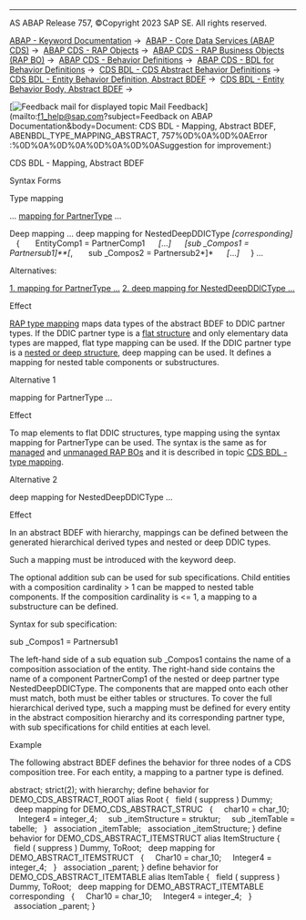   

* * *

AS ABAP Release 757, ©Copyright 2023 SAP SE. All rights reserved.

[ABAP - Keyword Documentation](javascript:call_link\('abenabap.htm'\)) →  [ABAP - Core Data Services (ABAP CDS)](javascript:call_link\('abencds.htm'\)) →  [ABAP CDS - RAP Objects](javascript:call_link\('abencds_rap_objects.htm'\)) →  [ABAP CDS - RAP Business Objects (RAP BO)](javascript:call_link\('abencds_rap_business_objects.htm'\)) →  [ABAP CDS - Behavior Definitions](javascript:call_link\('abencds_bdef.htm'\)) →  [ABAP CDS - BDL for Behavior Definitions](javascript:call_link\('abenbdl.htm'\)) →  [CDS BDL - CDS Abstract Behavior Definitions](javascript:call_link\('abenbdl_abstract.htm'\)) →  [CDS BDL - Entity Behavior Definition, Abstract BDEF](javascript:call_link\('abenbdl_define_beh_abstract.htm'\)) →  [CDS BDL - Entity Behavior Body, Abstract BDEF](javascript:call_link\('abenbdl_body_abstract.htm'\)) → 

 [![](Mail.gif?object=Mail.gif&sap-language=EN "Feedback mail for displayed topic") Mail Feedback](mailto:f1_help@sap.com?subject=Feedback on ABAP Documentation&body=Document: CDS BDL - Mapping, Abstract BDEF, ABENBDL_TYPE_MAPPING_ABSTRACT, 757%0D%0A%0D%0AError
:%0D%0A%0D%0A%0D%0A%0D%0ASuggestion for improvement:)

CDS BDL - Mapping, Abstract BDEF

Syntax Forms

Type mapping

... [mapping for PartnerType](javascript:call_link\('abenbdl_type_mapping.htm'\)) ...

Deep mapping
... deep mapping for NestedDeepDDICType *\[*corresponding*\]*
   {
      EntityComp1 = PartnerComp1
     *\[*...*\]*
     *\[*sub \_Compos1 = Partnersub1*\]**\[*,
      sub \_Compos2 = Partnersub2*\]*
     *\[*...*\]*
    }
...

Alternatives:

[1\. mapping for PartnerType ...](#!ABAP_ALTERNATIVE_1@1@)
[2\. deep mapping for NestedDeepDDICType ...](#!ABAP_ALTERNATIVE_2@2@)

Effect

[RAP type mapping](javascript:call_link\('abenrap_type_mapping_glosry.htm'\) "Glossary Entry") maps data types of the abstract BDEF to DDIC partner types. If the DDIC partner type is a [flat structure](javascript:call_link\('abenddic_structures.htm'\)) and only elementary data types are mapped, flat type mapping can be used. If the DDIC partner type is a [nested or deep structure](javascript:call_link\('abenddic_structures.htm'\)), deep mapping can be used. It defines a mapping for nested table components or substructures.

Alternative 1   

mapping for PartnerType ...

Effect

To map elements to flat DDIC structures, type mapping using the syntax mapping for PartnerType can be used. The syntax is the same as for [managed](javascript:call_link\('abenmanaged_rap_bo_glosry.htm'\) "Glossary Entry") and [unmanaged RAP BOs](javascript:call_link\('abenunmanaged_rap_bo_glosry.htm'\) "Glossary Entry") and it is described in topic [CDS BDL - type mapping](javascript:call_link\('abenbdl_type_mapping.htm'\)).

Alternative 2   

deep mapping for NestedDeepDDICType ...

Effect

In an abstract BDEF with hierarchy, mappings can be defined between the generated hierarchical derived types and nested or deep DDIC types.

Such a mapping must be introduced with the keyword deep.

The optional addition sub can be used for sub specifications. Child entities with a composition cardinality > 1 can be mapped to nested table components. If the composition cardinality is <= 1, a mapping to a substructure can be defined.

Syntax for sub specification:

sub \_Compos1 = Partnersub1

The left-hand side of a sub equation sub \_Compos1 contains the name of a composition association of the entity. The right-hand side contains the name of a component PartnerComp1 of the nested or deep partner type NestedDeepDDICType. The components that are mapped onto each other must match, both must be either tables or structures. To cover the full hierarchical derived type, such a mapping must be defined for every entity in the abstract composition hierarchy and its corresponding partner type, with sub specifications for child entities at each level.

Example

The following abstract BDEF defines the behavior for three nodes of a CDS composition tree. For each entity, a mapping to a partner type is defined.

abstract;
strict(2);
with hierarchy;
define behavior for DEMO\_CDS\_ABSTRACT\_ROOT alias Root
{
  field ( suppress ) Dummy;
  deep mapping for DEMO\_CDS\_ABSTRACT\_STRUC
  {
    char10 = char\_10;
    Integer4 = integer\_4;
    sub \_itemStructure = struktur;
    sub \_itemTable = tabelle;
  }
  association \_itemTable;
  association \_itemStructure;
}
define behavior for DEMO\_CDS\_ABSTRACT\_ITEMSTRUCT alias ItemStructure
{
  field ( suppress ) Dummy, ToRoot;
  deep mapping for DEMO\_ABSTRACT\_ITEMSTRUCT
  {
    Char10 = char\_10;
    Integer4 = integer\_4;
  }
  association \_parent;
}
define behavior for DEMO\_CDS\_ABSTRACT\_ITEMTABLE alias ItemTable
{
  field ( suppress ) Dummy, ToRoot;
  deep mapping for DEMO\_ABSTRACT\_ITEMTABLE corresponding
  {
    Char10 = char\_10;
    Integer4 = integer\_4;
  }
  association \_parent;
}